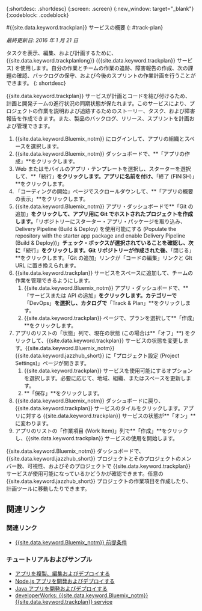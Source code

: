 {:shortdesc: .shortdesc}
{:screen: .screen}
{:new_window: target="_blank"}
{:codeblock: .codeblock}

#{{site.data.keyword.trackplan}} サービスの概要
{: #track-plan}  

*最終更新日: 2016 年 1 月 21 日*

タスクを表示、編集、および計画するために、{{site.data.keyword.trackplanlong}} ({{site.data.keyword.trackplan}} サービス) を使用します。自分の作業とチームの作業の追跡、障害報告の作成、次の課題の確認、バックログの保守、および今後のスプリントの作業計画を行うことができます。
{: shortdesc}

{{site.data.keyword.trackplan}} サービスが計画とコードを結び付けるため、計画と開発チームの進行状況の同期状態が保たれます。このサービスにより、プロジェクトの作業を説明および追跡するためのストーリー、タスク、および障害報告を作成できます。また、製品のバックログ、リリース、スプリントを計画および管理できます。

1. {{site.data.keyword.Bluemix_notm}} にログインして、アプリの組織とスペースを選択します。
1. {{site.data.keyword.Bluemix_notm}} ダッシュボードで、**「アプリの作成」**をクリックします。
1. Web またはモバイルのアプリ・テンプレートを選択し、スターターを選択して、**「続行」**をクリックします。アプリに名前を付け、**「終了 (FINISH)」**をクリックします。
1. 「コーディングの開始」ページでスクロールダウンして、**「アプリの概要の表示」**をクリックします。
1. {{site.data.keyword.Bluemix_notm}} アプリ・ダッシュボードで**「Git の追加」**をクリックして、アプリ用に Git でホストされたプロジェクトを作成します。**「リポジトリーにスターター・アプリ・パッケージを取り込み、Delivery Pipeline (Build & Deploy) を使用可能にする (Populate the repository with the starter app package and enable Delivery Pipeline (Build & Deploy))」**チェック・ボックスが選択されていることを確認し、次に**「続行」**をクリックします。Git リポジトリーが作成された後、**「閉じる」**をクリックします。「Git の追加」リンクが「コードの編集」リンクと GIt URL に置き換えられます。
1. {{site.data.keyword.trackplan}} サービスをスペースに追加して、チームの作業を管理できるようにします。
    1. {{site.data.keyword.Bluemix_notm}} アプリ・ダッシュボードで、**「サービスまたは API の追加」**をクリックします。カテゴリーで**「DevOps」**を選択し、カタログで**「Track & Plan」**をクリックします。
    2. {{site.data.keyword.trackplan}} ページで、プランを選択して**「作成」**をクリックします。    
1. アプリのリストの「状態」列で、現在の状態 (この場合は**「オフ」**) をクリックして、{{site.data.keyword.trackplan}} サービスの状態を変更します。{{site.data.keyword.Bluemix_notm}} {{site.data.keyword.jazzhub_short}} に「プロジェクト設定 (Project Settings)」ページが開きます。
    1. {{site.data.keyword.trackplan}} サービスを使用可能にするオプションを選択します。必要に応じて、地域、組織、またはスペースを更新します。
    2. **「保存」**をクリックします。  
1. {{site.data.keyword.Bluemix_notm}} ダッシュボードに戻り、{{site.data.keyword.trackplan}} サービスのタイルをクリックします。アプリに対する {{site.data.keyword.trackplan}} サービスの状態が**「オン」**に変わります。
1. アプリのリストの「作業項目 (Work Item)」列で**「作成」**をクリックし、{{site.data.keyword.trackplan}} サービスの使用を開始します。  

{{site.data.keyword.Bluemix_notm}} ダッシュボードで、{{site.data.keyword.jazzhub_short}} プロジェクトとそのプロジェクトのメンバー数、可視性、およびそのプロジェクトで {{site.data.keyword.trackplan}} サービスが使用可能になっているかどうかが確認できます。任意の {{site.data.keyword.jazzhub_short}} プロジェクトの作業項目を作成したり、計画ツールに移動したりできます。  

<article class="topic reference nested1" aria-labelledby="d68e338" lang="en-us" id="rellinks">
<h2 class="topictitle2" id="d68e338">関連リンク</h2>
<aside>
<div class="linklist" id="general"><h3 class="linklistlabel">関連リンク</h3>
<ul>
<li><img src="./sout.gif" alt=""><a href="https://developer.ibm.com/bluemix/support/#prereqs" rel="external" title="(新しいタブまたはウィンドウで開きま)">{{site.data.keyword.Bluemix_notm}} 前提条件</a></li>
</ul>
</div>

<div class="linklist" id="samples">
<h3 class="linklistlabel">チュートリアルおよびサンプル</h3>
<ul>
<li><img src="./sout.gif" alt=""><a href="https://hub.jazz.net/tutorials/devopsweb/" rel="external" title="(新しいタブまたはウィンドウで開きます)">アプリを複製、編集およびデプロイする</a></li>
<li><img src="./sout.gif" alt=""><a href="https://hub.jazz.net/tutorials/jazzeditor" rel="external" title="(新しいタブまたはウィンドウで開きます)">Node.js アプリを開発およびデプロイする</a></li>
<li><img src="./sout.gif" alt=""><a href="https://hub.jazz.net/tutorials/jazzeditorjava" rel="external" title="(新しいタブまたはウィンドウで開きます)">Java アプリを開発およびデプロイする</a></li>
<li><img src="./sout.gif" alt=""><a href="http://www.ibm.com/developerworks/topics/track%20and%20plan%20service" rel="external" title="(新しいタブまたはウィンドウで開きます)">developerWorks: {{site.data.keyword.Bluemix_notm}} {{site.data.keyword.trackplan}} service</a></li>
</ul>
</div>
</aside>
</article>
